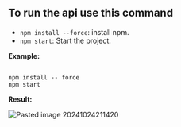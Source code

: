 ## To run the api use this command

  
- `npm install --force`: install npm.
- `npm start`: Start the project.

**Example:**

  
```command Prompt

npm install -- force
npm start

```

  

**Result:**

![Pasted image 20241024211420](https://github.com/user-attachments/assets/c9fbe39c-aa1a-4e92-88c4-2eb985a8854d)
